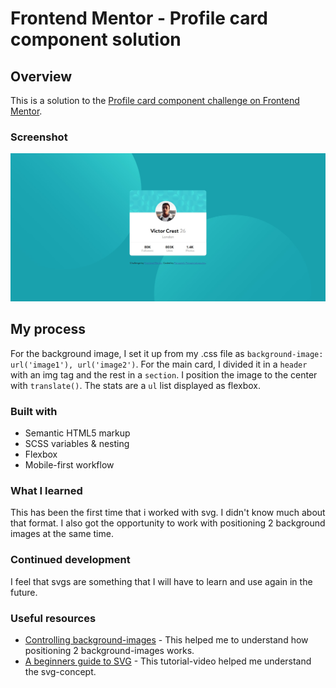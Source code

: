 # Frontend Mentor - Profile card component solution

## Overview
This is a solution to the
[Profile card component challenge on Frontend Mentor](https://www.frontendmentor.io/challenges/profile-card-component-cfArpWshJ).

### Screenshot

![Screenshot](./images/desktop.jpg)

## My process
For the background image, I set it up from my .css file as `background-image: url('image1'), url('image2')`.
For the main card, I divided it in a `header` with an img tag and the rest in a `section`. I position the image to the center with `translate()`.
The stats are a `ul` list displayed as flexbox. 
### Built with

- Semantic HTML5 markup
- SCSS variables & nesting
- Flexbox
- Mobile-first workflow

### What I learned

This has been the first time that i worked with svg. I didn't know much about that format. I also got the opportunity to work with positioning 2 background images at the same time.

### Continued development
I feel that svgs are something that I will have to learn and use again in the future.

### Useful resources

- [Controlling background-images](https://youtu.be/3T_Jy1CqH9k) - This helped me to understand how positioning 2 background-images works.
- [A beginners guide to SVG](https://youtu.be/ZJSCl6XEdP8) - This tutorial-video helped me understand the svg-concept.
